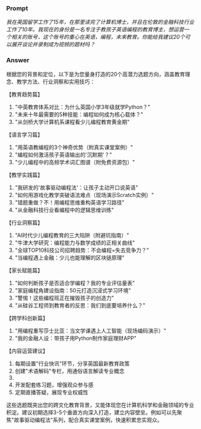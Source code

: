 ### Prompt

*我在英国留学工作了15年，在那里读完了计算机博士，并且在伦敦的金融科技行业工作了10年。我现在的身份是一名专注于教孩子英语编程的教育博主，想运营一个相关的账号，这个账号的重心在英语，编程，未来教育。你能给我建议20个可以展开谈论并录制成为视频的题材吗？*

### Answer



根据您的背景和定位，以下是为您量身打造的20个高潜力选题方向，涵盖教育理念、教学方法、行业洞察和实用技巧：

【教育趋势篇】
1. "中英教育体系对比：为什么英国小学3年级就学Python？"
2. "未来十年最需要的5种技能：编程如何成为核心载体？"
3. "从剑桥大学计算机系课程看少儿编程教育黄金期"

【语言学习篇】
1. "用英语教编程的3个神奇优势（附真实课堂案例）"
2. "编程如何激活孩子英语输出的'沉默期'？"
3. "少儿编程中的高频学术词汇图谱（附免费资源包）"

【教学实践篇】
1. "我研发的'故事驱动编程法'：让孩子主动开口说英语"
2. "如何用游戏化教学突破语法难点（现场演示Scratch实例）"
3. "错题重做？不！用编程思维重构英语学习路径"
4. "从金融科技行业看编程中的逻辑思维训练"

【行业洞察篇】
1. "AI时代少儿编程教育的三大陷阱（附避坑指南）"
2. "牛津大学研究：编程能力与数学成绩的正相关曲线"
3. "全球TOP10科技公司招聘趋势：不会编程=失去竞争力？"
4. "当编程遇上金融：少儿也能理解的区块链原理"

【家长赋能篇】
1. "如何判断孩子是否适合学编程？我的专业评估量表"
2. "家庭编程角建设指南：50元打造沉浸式学习环境"
3. "警惕！这些编程班正在摧毁孩子的创造力"
4. "从硅谷工程师到教育者的反思：我们到底要培养什么？"

【跨学科创新篇】
1. "用编程重写莎士比亚：当文学课遇上人工智能（现场编码演示）"
2. "我的金融人设：带孩子用Python制作家庭理财APP"

【内容运营建议】
1. 每期设置"行业快讯"环节，分享英国最新教育政策
2. 创建"术语解码"专栏，用通俗语言解读专业概念
3. 
4. 开发配套练习题，增强观众参与感
5. 定期直播答疑，展现专业权威性

这些选题既突出您的跨文化教育背景，又能体现您在计算机科学和金融领域的专业积淀。建议初期选择3-5个垂直方向深入打造，建立内容壁垒。例如可以先聚焦"故事驱动编程法"系列，配合真实课堂案例，快速积累忠实观众。